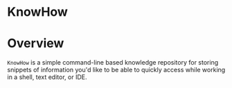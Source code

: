 KnowHow
=======

Overview
========

```KnowHow``` is a simple command-line based knowledge repository
for storing snippets of information you'd like to be able to quickly
access while working in a shell, text editor, or IDE.
